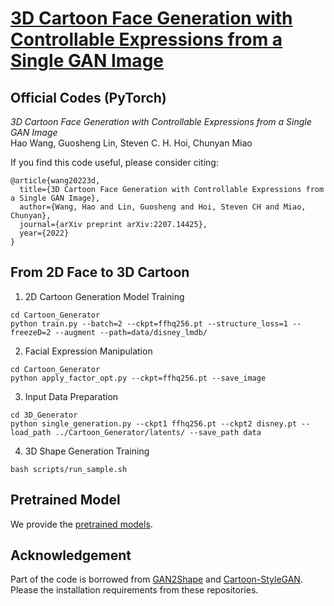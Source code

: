 # [3D Cartoon Face Generation with Controllable Expressions from a Single GAN Image](https://arxiv.org/abs/2207.14425)
## Official Codes (PyTorch)
*3D Cartoon Face Generation with Controllable Expressions from a Single GAN Image*  
Hao Wang, Guosheng Lin, Steven C. H. Hoi, Chunyan Miao  


<!-- ![outline](https://github.com/hwang1996/ACME/blob/master/imgs/cvpr_fig.png) -->

If you find this code useful, please consider citing:
```
@article{wang20223d,
  title={3D Cartoon Face Generation with Controllable Expressions from a Single GAN Image},
  author={Wang, Hao and Lin, Guosheng and Hoi, Steven CH and Miao, Chunyan},
  journal={arXiv preprint arXiv:2207.14425},
  year={2022}
}
```


## From 2D Face to 3D Cartoon
1. 2D Cartoon Generation Model Training
```
cd Cartoon_Generator
python train.py --batch=2 --ckpt=ffhq256.pt --structure_loss=1 --freezeD=2 --augment --path=data/disney_lmdb/
```

2. Facial Expression Manipulation
```
cd Cartoon_Generator
python apply_factor_opt.py --ckpt=ffhq256.pt --save_image
```

3. Input Data Preparation
```
cd 3D_Generator
python single_generation.py --ckpt1 ffhq256.pt --ckpt2 disney.pt --load_path ../Cartoon_Generator/latents/ --save_path data
```

4. 3D Shape Generation Training
```
bash scripts/run_sample.sh
```

## Pretrained Model
We provide the [pretrained models](https://hkustgz-my.sharepoint.com/:f:/g/personal/haowang_hkust-gz_edu_cn/EiE2yIi1729OrvmVAvr7xx0BRZzguygZ_bxqnovR_q1weA?e=pOqraq). 

## Acknowledgement
Part of the code is borrowed from [GAN2Shape](https://github.com/XingangPan/GAN2Shape) and [Cartoon-StyleGAN](https://github.com/happy-jihye/Cartoon-StyleGAN). Please the installation requirements from these repositories. 
